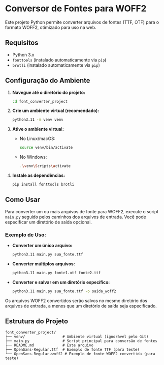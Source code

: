 # Conversor de Fontes para WOFF2

Este projeto Python permite converter arquivos de fontes (TTF, OTF) para o formato WOFF2, otimizado para uso na web.

## Requisitos

- Python 3.x
- `fonttools` (instalado automaticamente via `pip`)
- `brotli` (instalado automaticamente via `pip`)

## Configuração do Ambiente

1.  **Navegue até o diretório do projeto:**

    ```bash
    cd font_converter_project
    ```

2.  **Crie um ambiente virtual (recomendado):**

    ```bash
    python3.11 -m venv venv
    ```

3.  **Ative o ambiente virtual:**

    -   No Linux/macOS:

        ```bash
        source venv/bin/activate
        ```

    -   No Windows:

        ```bash
        .\venv\Scripts\activate
        ```

4.  **Instale as dependências:**

    ```bash
    pip install fonttools brotli
    ```

## Como Usar

Para converter um ou mais arquivos de fonte para WOFF2, execute o script `main.py` seguido pelos caminhos dos arquivos de entrada. Você pode especificar um diretório de saída opcional.

### Exemplo de Uso:

-   **Converter um único arquivo:**

    ```bash
    python3.11 main.py sua_fonte.ttf
    ```

-   **Converter múltiplos arquivos:**

    ```bash
    python3.11 main.py fonte1.otf fonte2.ttf
    ```

-   **Converter e salvar em um diretório específico:**

    ```bash
    python3.11 main.py sua_fonte.ttf -o saida_woff2
    ```

Os arquivos WOFF2 convertidos serão salvos no mesmo diretório dos arquivos de entrada, a menos que um diretório de saída seja especificado.

## Estrutura do Projeto

```
font_converter_project/
├── venv/                 # Ambiente virtual (ignorável pelo Git)
├── main.py               # Script principal para conversão de fontes
├── README.md             # Este arquivo
├── OpenSans-Regular.ttf  # Exemplo de fonte TTF (para teste)
└── OpenSans-Regular.woff2 # Exemplo de fonte WOFF2 convertida (para teste)
```


